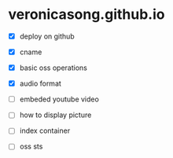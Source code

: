 # veronicasong.github.io

- [x] deploy on github
- [x] cname
- [x] basic oss operations
- [x] audio format

- [ ] embeded youtube video
- [ ] how to display picture
- [ ] index container
- [ ] oss sts
